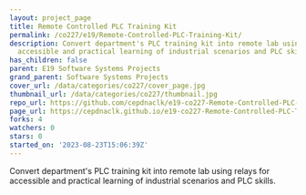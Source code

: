 ```yaml
---
layout: project_page
title: Remote Controlled PLC Training Kit
permalink: /co227/e19/Remote-Controlled-PLC-Training-Kit/
description: Convert department's PLC training kit into remote lab using relays for
  accessible and practical learning of industrial scenarios and PLC skills.
has_children: false
parent: E19 Software Systems Projects
grand_parent: Software Systems Projects
cover_url: /data/categories/co227/cover_page.jpg
thumbnail_url: /data/categories/co227/thumbnail.jpg
repo_url: https://github.com/cepdnaclk/e19-co227-Remote-Controlled-PLC-Training-Kit
page_url: https://cepdnaclk.github.io/e19-co227-Remote-Controlled-PLC-Training-Kit
forks: 4
watchers: 0
stars: 0
started_on: '2023-08-23T15:06:39Z'
---
```


Convert department's PLC training kit into remote lab using relays for accessible and practical learning of industrial scenarios and PLC skills.